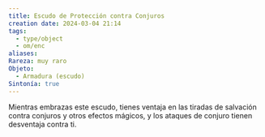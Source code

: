 ```yaml
---
title: Escudo de Protección contra Conjuros
creation date: 2024-03-04 21:14
tags:
  - type/object
  - om/enc
aliases: 
Rareza: muy raro
Objeto:
  - Armadura (escudo)
Sintonía: true
---
```

Mientras embrazas este escudo, tienes ventaja en las tiradas de salvación contra conjuros y otros efectos mágicos, y los ataques de conjuro tienen desventaja contra ti.